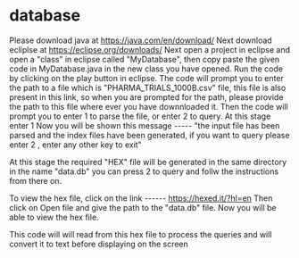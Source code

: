 # database
Please download java at https://java.com/en/download/
Next download ecliplse at https://eclipse.org/downloads/
Next open a project in eclipse and open a "class" in eclipse called "MyDatabase", then copy paste the given code in MyDatabase.java
in the new class you have opened.
Run the code by clicking on the play button in eclipse.
The code will prompt you to enter the path to a file which is "PHARMA_TRIALS_1000B.csv" file, this file is also present in this 
link, so when you are prompted for the path, please provide the path to this file where ever you have downnloaded it.
Then the code will prompt you to enter 1 to  parse the file, or enter 2 to query.
At this stage enter 1 
Now you will be shown this message -----  "the input file has been parsed and the index files have been generated,
if you want to query please enter 2 , 
enter any other key to exit"

At this stage the required "HEX" file will be generated in the same directory in the name "data.db"
you can press 2 to query and follw the instructions from there on.

To view the hex file, click on the link ------ https://hexed.it/?hl=en
Then click on Open file and give the path to the "data.db" file.
Now you will be able to view the hex file.

This code will will read from this hex file to process the queries and will convert it to text before displaying on the screen
